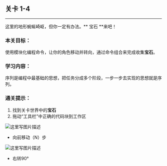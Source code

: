 ## 关卡 1-4

------
这里的地形蜿蜒崎岖，但你一定有办法。** 宝石 **来吧！

### 本关目标：
使用模块化编程命令，让你的角色移动并转向，通过命令组合来完成收集**宝石**。

### 学习内容：
序列是编程中最基础的思想，把任务分成多个阶段，一步一步去实现的思想就是序列。

### 通关提示：
1. 找到关卡世界中的**宝石**
2. 拖动“工具栏”中正确的代码块到工作区
 
 ![这里写图片描述](scene/image/move_forward.png)
 - 向前移动（N）步
 
 ![这里写图片描述](scene/image/turn_right.png)
 - 右转90°